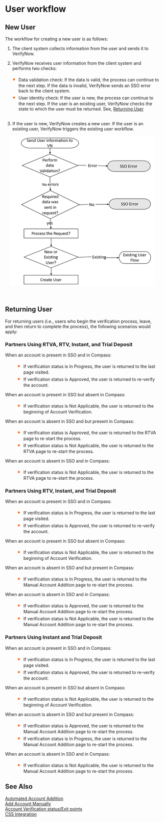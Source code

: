 # User workflow

<!-- 
type: tab 
titles: New User,Returning User
-->
## New User

The workflow for creating a new user is as follows:

1.	The client system collects information from the user and sends it to VerifyNow.
2.	VerifyNow receives user information from the client system and performs two checks:

    <div class="card-body">
        <ul>
            <li>Data validation check:  If the data is valid, the process can continue to the next step. If the data is invalid, VerifyNow sends an SSO error back to the client system.</li>
            <li>User identity check: If the user is new, the process can continue to the next step. If the user is an existing user, VerifyNow checks the state to which the user must be returned. See, <a href="#tab-returning_user" >Returning User</a></li>
        </ul>
    </div> &nbsp;
3.	If the user is new, VerifyNow creates a new user. If the user is an existing user, VerifyNow triggers the existing user workflow.

<center>

![image](../assets/images/user-workflow-flowchart.png)

&nbsp;

</center>

<!-- type: tab -->

## Returning User

For returning users (i.e., users who begin the verification process, leave, and then return to complete the process), the following scenarios would apply:

### Partners Using RTVA, RTV, Instant, and Trial Deposit

When an account is present in SSO and in Compass:

   <div class="card-body" style="padding-left:40px;">
            <ul>
                <li>If verification status is In Progress, the user is returned to the last page visited.</li>
                <li>If verification status is Approved, the user is returned to re-verify the account.</li>
            </ul>
        </div>
When an account is present in SSO but absent in Compass:

<div class="card-body" style="padding-left:40px;">
            <ul>
                <li>If verification status is Not Applicable, the user is returned to the beginning of Account Verification.</li>
            </ul>
        </div>

When an account is absent in SSO and but present in Compass:

<div class="card-body" style="padding-left:40px;">
            <ul>
                <li>If verification status is Approved, the user is returned to the RTVA page to re-start the process.</li>
                <li>If verification status is Not Applicable, the user is returned to the RTVA page to re-start the process.</li>
            </ul>
        </div>

When an account is absent in SSO and in Compass:

<div class="card-body" style="padding-left:40px;">
            <ul>
                <li>If verification status is Not Applicable, the user is returned to the RTVA page to re-start the process.</li>
            </ul>
        </div>

### Partners Using RTV, Instant, and Trial Deposit

When an account is present in SSO and in Compass:

<div class="card-body" style="padding-left:40px;">
            <ul>
                <li>If verification status is In Progress, the user is returned to the last page visited.</li>
                <li>If verification status is Approved, the user is returned to re-verify the account.</li>
            </ul>
        </div>

When an account is present in SSO but absent in Compass:

<div class="card-body" style="padding-left:40px;">
            <ul>
                <li>If verification status is Not Applicable, the user is returned to the beginning of Account Verification.</li>
            </ul>
        </div>

When an account is absent in SSO and but present in Compass:

<div class="card-body" style="padding-left:40px;">
            <ul>
                <li>If verification status is In Progress, the user is returned to the Manual Account Addition page to re-start the process.</li>
            </ul>
        </div>

When an account is absent in SSO and in Compass:

<div class="card-body" style="padding-left:40px;">
            <ul>
                <li>If verification status is Approved, the user is returned to the Manual Account Addition page to re-start the process.</li>
                <li>If verification status is Not Applicable, the user is returned to the Manual Account Addition page to re-start the process.</li>
            </ul>
        </div>

### Partners Using Instant and Trial Deposit

When an account is present in SSO and in Compass:

<div class="card-body" style="padding-left:40px;">
            <ul>
                <li>If verification status is In Progress, the user is returned to the last page visited.</li>
                <li>If verification status is Approved, the user is returned to re-verify the account.</li>
            </ul>
        </div>

When an account is present in SSO but absent in Compass:

<div class="card-body" style="padding-left:40px;">
            <ul>
                <li>If verification status is Not Applicable, the user is returned to the beginning of Account Verification.</li>
            </ul>
        </div>

When an account is absent in SSO and but present in Compass:

<div class="card-body" style="padding-left:40px;">
            <ul>
                <li>If verification status is Approved, the user is returned to the Manual Account Addition page to re-start the process.</li>
                <li>If verification status is In Progress, the user is returned to the Manual Account Addition page to re-start the process.</li>
            </ul>
        </div>

When an account is absent in SSO and in Compass:

<div class="card-body" style="padding-left:40px;">
            <ul>
                <li>If verification status is Not Applicable, the user is returned to the Manual Account Addition page to re-start the process.</li>
            </ul>
        </div>

<!-- type: tab-end -->

## See Also
[Automated Account Addition](?path=docs/automated-account-additions.md)</br>
[Add Account Manually](?path=docs/add-account-manually.md)</br>
[Account Verification status/Exit points](?path=docs/account-verification-status.md)</br>
[CSS Integration](?path=docs/css-integration.md)

<style>
    .card-body ul {
        list-style: none;
        padding-left: 20px;
    }
    .card-body ul li::before {
        content: "\2022";
        font-size: 1.5em;
        color: #f60;
        display: inline-block;
        width: 1em;
        margin-left: -1em;
    }
</style>